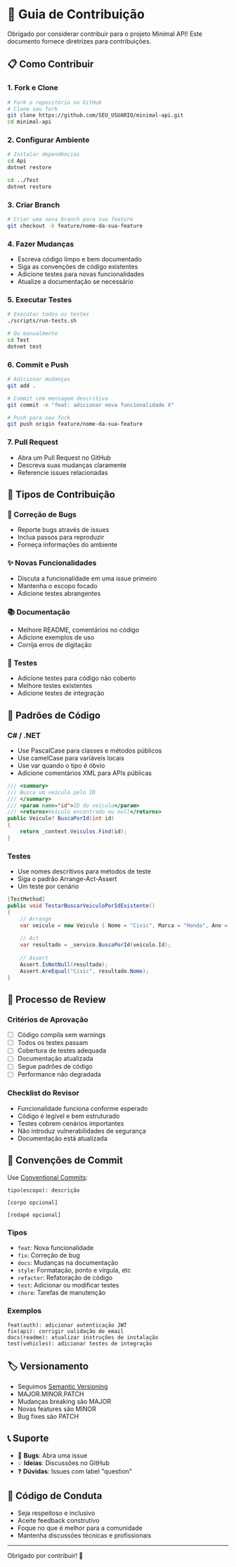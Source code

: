 # 🤝 Guia de Contribuição

Obrigado por considerar contribuir para o projeto Minimal API! Este documento fornece diretrizes para contribuições.

## 📋 Como Contribuir

### 1. Fork e Clone
```bash
# Fork o repositório no GitHub
# Clone seu fork
git clone https://github.com/SEU_USUARIO/minimal-api.git
cd minimal-api
```

### 2. Configurar Ambiente
```bash
# Instalar dependências
cd Api
dotnet restore

cd ../Test
dotnet restore
```

### 3. Criar Branch
```bash
# Criar uma nova branch para sua feature
git checkout -b feature/nome-da-sua-feature
```

### 4. Fazer Mudanças
- Escreva código limpo e bem documentado
- Siga as convenções de código existentes
- Adicione testes para novas funcionalidades
- Atualize a documentação se necessário

### 5. Executar Testes
```bash
# Executar todos os testes
./scripts/run-tests.sh

# Ou manualmente
cd Test
dotnet test
```

### 6. Commit e Push
```bash
# Adicionar mudanças
git add .

# Commit com mensagem descritiva
git commit -m "feat: adicionar nova funcionalidade X"

# Push para seu fork
git push origin feature/nome-da-sua-feature
```

### 7. Pull Request
- Abra um Pull Request no GitHub
- Descreva suas mudanças claramente
- Referencie issues relacionadas

## 🎯 Tipos de Contribuição

### 🐛 Correção de Bugs
- Reporte bugs através de issues
- Inclua passos para reproduzir
- Forneça informações do ambiente

### ✨ Novas Funcionalidades
- Discuta a funcionalidade em uma issue primeiro
- Mantenha o escopo focado
- Adicione testes abrangentes

### 📚 Documentação
- Melhore README, comentários no código
- Adicione exemplos de uso
- Corrija erros de digitação

### 🧪 Testes
- Adicione testes para código não coberto
- Melhore testes existentes
- Adicione testes de integração

## 📝 Padrões de Código

### C# / .NET
- Use PascalCase para classes e métodos públicos
- Use camelCase para variáveis locais
- Use var quando o tipo é óbvio
- Adicione comentários XML para APIs públicas

```csharp
/// <summary>
/// Busca um veículo pelo ID
/// </summary>
/// <param name="id">ID do veículo</param>
/// <returns>Veículo encontrado ou null</returns>
public Veiculo? BuscaPorId(int id)
{
    return _context.Veiculos.Find(id);
}
```

### Testes
- Use nomes descritivos para métodos de teste
- Siga o padrão Arrange-Act-Assert
- Um teste por cenário

```csharp
[TestMethod]
public void TestarBuscarVeiculoPorIdExistente()
{
    // Arrange
    var veiculo = new Veiculo { Nome = "Civic", Marca = "Honda", Ano = 2022 };
    
    // Act
    var resultado = _servico.BuscaPorId(veiculo.Id);
    
    // Assert
    Assert.IsNotNull(resultado);
    Assert.AreEqual("Civic", resultado.Nome);
}
```

## 🔄 Processo de Review

### Critérios de Aprovação
- [ ] Código compila sem warnings
- [ ] Todos os testes passam
- [ ] Cobertura de testes adequada
- [ ] Documentação atualizada
- [ ] Segue padrões de código
- [ ] Performance não degradada

### Checklist do Revisor
- Funcionalidade funciona conforme esperado
- Código é legível e bem estruturado
- Testes cobrem cenários importantes
- Não introduz vulnerabilidades de segurança
- Documentação está atualizada

## 🚀 Convenções de Commit

Use [Conventional Commits](https://www.conventionalcommits.org/):

```
tipo(escopo): descrição

[corpo opcional]

[rodapé opcional]
```

### Tipos
- `feat`: Nova funcionalidade
- `fix`: Correção de bug
- `docs`: Mudanças na documentação
- `style`: Formatação, ponto e vírgula, etc
- `refactor`: Refatoração de código
- `test`: Adicionar ou modificar testes
- `chore`: Tarefas de manutenção

### Exemplos
```
feat(auth): adicionar autenticação JWT
fix(api): corrigir validação de email
docs(readme): atualizar instruções de instalação
test(vehicles): adicionar testes de integração
```

## 🏷️ Versionamento

- Seguimos [Semantic Versioning](https://semver.org/)
- MAJOR.MINOR.PATCH
- Mudanças breaking são MAJOR
- Novas features são MINOR
- Bug fixes são PATCH

## 📞 Suporte

- 🐛 **Bugs**: Abra uma issue
- 💡 **Ideias**: Discussões no GitHub
- ❓ **Dúvidas**: Issues com label "question"

## 📜 Código de Conduta

- Seja respeitoso e inclusivo
- Aceite feedback construtivo
- Foque no que é melhor para a comunidade
- Mantenha discussões técnicas e profissionais

---

Obrigado por contribuir! 🎉

